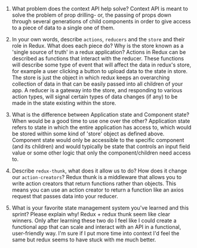 1. What problem does the context API help solve?
Context API is meant to solve the problem of prop drilling- or, the passing of props down through several generations of child components in order to give access to a piece of data 
to a single one of them. 
1. In your own words, describe `actions`, `reducers` and the `store` and their role in Redux. What does each piece do? Why is the store known as a 'single source of truth' in a redux application?
Actions in Redux can be described as functions that interact with the reducer. These functions will describe some type of event that will affect the data in redux's store, for example
a user clicking a button to upload data to the state in store. The store is just the object in which redux keeps an overarching collection of data in that can be easily passed into 
all children of your app. A reducer is a gateway into the store, and responding to various action types, will signal certain types of data changes (if any) to be made in the state existing
within the store. 

1. What is the difference between Application state and Component state? When would be a good time to use one over the other?
Application state refers to state in which the entire application has access to, which would be stored within some kind of 'store' object as defined above. Component state would only be accessible to the specific component (and its children) and would typically be state that controls an input field value or some other logic that only the component/children need access to.

1. Describe `redux-thunk`, what does it allow us to do? How does it change our `action-creators`?
Redux thunk is a middleware that allows you to write action creators that return functions rather than objects. This means you can use an action creator to return a function like an axios request that passes data into your reducer. 

1. What is your favorite state management system you've learned and this sprint? Please explain why!
Redux + redux thunk seem like clear winners. Only after learning these two do I feel like I could create a functional app that can scale and interact with an API in a functional, user-friendly way. I'm sure if I put more time into context I'd feel the same but redux seems to have stuck with me much better. 
